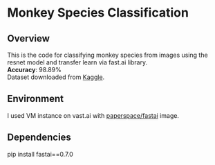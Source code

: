 # Monkey Species Classification
## Overview
This is the code for classifying monkey species from images using the resnet model and transfer learn via fast.ai library.<br>
**Accuracy**: 98.89%<br>
Dataset downloaded from [Kaggle](https://www.kaggle.com/slothkong/10-monkey-species).
## Environment
I used VM instance on vast.ai with [paperspace/fastai](https://hub.docker.com/r/paperspace/fastai/) image.
## Dependencies
pip install fastai==0.7.0